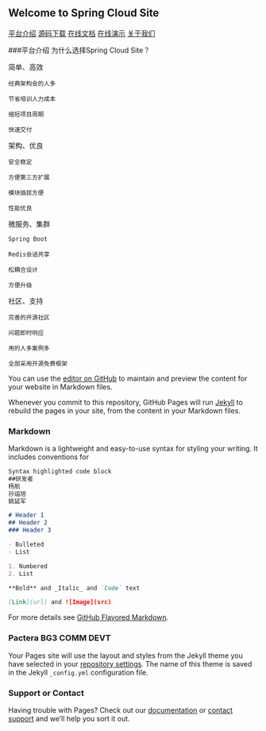 
## Welcome to Spring Cloud Site

[平台介绍](https://www.springcloudsite.com/index.html) [源码下载](https://baidu.com/) [在线文档](https://baidu.com/) [在线演示](https://baidu.com/) [关于我们](https://baidu.com/)


###平台介绍
为什么选择Spring Cloud Site？

简单、高效

    经典架构会的人多

    节省培训人力成本

    缩短项目周期

    快速交付


架构、优良

    安全稳定

    方便第三方扩展

    模块插拔方便

    性能优良


微服务、集群

    Spring Boot

    Redis会话共享

    松耦合设计

    方便升级



社区、支持

    完善的开源社区

    问题即时响应

    用的人多案例多
   
    全部采用开源免费框架



You can use the [editor on GitHub](https://github.com/springcloudsite/bi/edit/master/README.md) to maintain and preview the content for your website in Markdown files.

Whenever you commit to this repository, GitHub Pages will run [Jekyll](https://jekyllrb.com/) to rebuild the pages in your site, from the content in your Markdown files.

### Markdown

Markdown is a lightweight and easy-to-use syntax for styling your writing. It includes conventions for

```markdown
Syntax highlighted code block
##研发者
杨航
孙运旭
姚延军

# Header 1
## Header 2
### Header 3

- Bulleted
- List

1. Numbered
2. List

**Bold** and _Italic_ and `Code` text

[Link](url) and ![Image](src)
```

For more details see [GitHub Flavored Markdown](https://guides.github.com/features/mastering-markdown/).

### Pactera BG3 COMM DEVT

Your Pages site will use the layout and styles from the Jekyll theme you have selected in your [repository settings](https://github.com/springcloudsite/bi/settings). The name of this theme is saved in the Jekyll `_config.yml` configuration file.

### Support or Contact

Having trouble with Pages? Check out our [documentation](https://help.github.com/categories/github-pages-basics/) or [contact support](https://github.com/contact) and we’ll help you sort it out.
